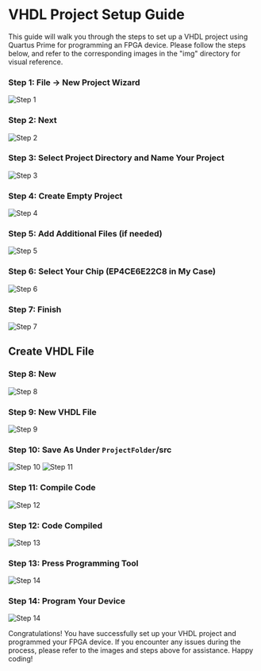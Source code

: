 # VHDL Project Setup Guide

This guide will walk you through the steps to set up a VHDL project using Quartus Prime for programming an FPGA device. Please follow the steps below, and refer to the corresponding images in the "img" directory for visual reference.

### Step 1: File -> New Project Wizard
![Step 1](./img/1.png)

### Step 2: Next
![Step 2](./img/2.png)

### Step 3: Select Project Directory and Name Your Project
![Step 3](./img/3.png)

### Step 4: Create Empty Project
![Step 4](./img/4.png)

### Step 5: Add Additional Files (if needed)
![Step 5](./img/5.png)

### Step 6: Select Your Chip (EP4CE6E22C8 in My Case)
![Step 6](./img/6.png)

### Step 7: Finish
![Step 7](./img/7.png)

## Create VHDL File

### Step 8: New
![Step 8](./img/8.png)

### Step 9: New VHDL File
![Step 9](./img/9.png)

### Step 10: Save As Under `ProjectFolder`/src
![Step 10](./img/10.png)
![Step 11](./img/11.png)

### Step 11: Compile Code
![Step 12](./img/12.png)

### Step 12: Code Compiled
![Step 13](./img/13.png)

### Step 13: Press Programming Tool
![Step 14](./img/14.png)

### Step 14: Program Your Device
![Step 14](./img/15.png)

Congratulations! You have successfully set up your VHDL project and programmed your FPGA device. If you encounter any issues during the process, please refer to the images and steps above for assistance. Happy coding!